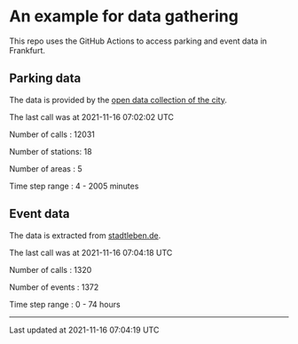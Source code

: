 # An example for data gathering

This repo uses the GitHub Actions to access parking and event data in Frankfurt.

## Parking data
The data is provided by the [open data collection of the city](https://www.offenedaten.frankfurt.de/).

The last call was at 2021-11-16 07:02:02 UTC

Number of calls   : 12031

Number of stations:    18

Number of areas   :     5

Time step range   :     4 -  2005 minutes


## Event data
The data is extracted from [stadtleben.de](https://stadtleben.de/frankfurt/).

The last call was at 2021-11-16 07:04:18 UTC

Number of calls   : 1320

Number of events  : 1372

Time step range   :    0 -   74 hours


----

Last updated at 2021-11-16 07:04:19 UTC
